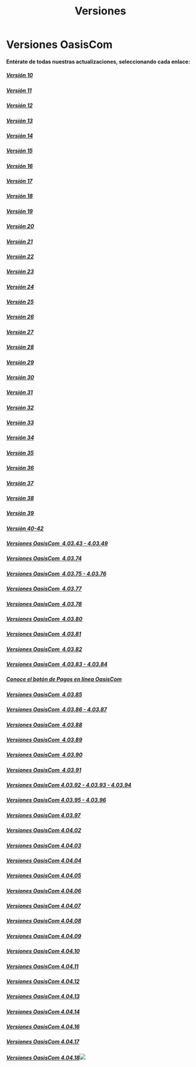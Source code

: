 ﻿---
layout: default
title: Versiones
permalink: /Desarrollo/Versiones/
editable: si
---

# Versiones OasisCom
#### Entérate de todas nuestras actualizaciones, seleccionando cada enlace:

##### [Versión 10](http://us12.campaign-archive2.com/?u=0fa6cc7f95527a2cb26f4165f&id=57e137d4f9) 
##### [Versión 11](http://oasis.us12.list-manage2.com/track/click?u=0fa6cc7f95527a2cb26f4165f&id=a81fcdcbaa&e=931abdac80)
##### [Versión 12](http://mailchi.mp/62e6cb39366a/bsb9ugmdsp-1038205)
##### [Versión 13](http://mailchi.mp/2f4243315aaa/versin-04_03_13-oasiscom-prueba01-1206969)
##### [Versión 14](http://mailchi.mp/cc1e4473d3c2/nueva-versin-oasiscom-40314-enterate-de-nuestra-actualizacin)
##### [Versión 15](http://oasis.us12.list-manage1.com/track/click?u=0fa6cc7f95527a2cb26f4165f&id=19889cb66a&e=931abdac80)
##### [Versión 16](http://mailchi.mp/oasis/nueva-versin-oasiscom-40314-enterate-de-nuestra-actualizacin-1265725)
##### [Versión 17](http://mailchi.mp/oasis/versin-oasiscom-40317-prueba03-todos-los-links-1284945)
##### [Versión 18](http://mailchi.mp/oasis/versin-oasiscom-40317-prueba03-todos-los-links-1303041)
##### [Versión 19](http://mailchi.mp/65c69eefe74f/versin-oasiscom-40317-prueba03-todos-los-links-1318077)
##### [Versión 20](http://mailchi.mp/65c69eefe74f/versin-oasiscom-40317-prueba03-todos-los-links-1318077)
##### [Versión 21](http://mailchi.mp/c76eef6e1369/versin-oasiscom-40317-prueba03-todos-los-links-1318081)
##### [Versión 22](http://mailchi.mp/5a1bfb9c57e8/version-oasiscom-22)
##### [Versión 23](http://mailchi.mp/7cf713553396/version-oasiscom-1318141)
##### [Versión 24](http://mailchi.mp/9faeedc3e99e/version-oasiscom-1318173)
##### [Versión 25](http://mailchi.mp/06c5ff4d0619/version-oasiscom-1318221)
##### [Versión 26](http://mailchi.mp/0c78f995a023/version-oasiscom-1318229)
##### [Versión 27](http://mailchi.mp/2317edd9a82b/version-oasiscom-1318241)
##### [Versión 28](http://mailchi.mp/8846d360550a/version-oasiscom-1318341)
##### [Versión 29](http://mailchi.mp/8d2a91bc617c/version-oasiscom-1318329)
##### [Versión 30](http://mailchi.mp/74242c685ce9/version-oasiscom-1318377)
##### [Versión 31](https://mailchi.mp/d6cbb72596bd/version-oasiscom-1318389)
##### [Versión 32](https://mailchi.mp/9e895bbbe095/version-oasiscom-1318461)
##### [Versión 33](https://mailchi.mp/acf4b767a029/version-oasiscom-1586533)
##### [Versión 34](https://mailchi.mp/b9b2148c2e12/version-oasiscom-1587129)
##### [Versión 35](https://mailchi.mp/d505df8fbfec/version-oasiscom-1609225)
##### [Versión 36](https://mailchi.mp/b61c6ef067da/version-oasiscom-1626089)
##### [Versión 37](https://mailchi.mp/a1b5f24ac963/version-oasiscom-1669573)
##### [Versión 38](https://mailchi.mp/c8d42e6f2780/version-oasiscom-1675781)
##### [Versión 39](https://mailchi.mp/ca6384fc7db9/version-oasiscom-1691481)
##### [Versión 40-42](https://mailchi.mp/97bb23e7a41b/version-oasiscom-1709773)
##### [Versiones OasisCom  4.03.43 - 4.03.49](https://mailchi.mp/f41a0ac2c7e8/version-oasiscom-1765001) 
##### [Versiones OasisCom  4.03.74](https://mailchi.mp/ddf71371c34d/plan-empower-versin-400374-oasiscom-265351) 
##### [Versiones OasisCom  4.03.75 - 4.03.76](https://mailchi.mp/8453eb5a138a/plan-empower-versin-400375-400376-oasiscom?e=7ad3ec53b5)
##### [Versiones OasisCom  4.03.77](https://mailchi.mp/d27b0150f9e9/plan-empower-versin-400377-oasiscom-278867)
##### [Versiones OasisCom  4.03.78](https://mailchi.mp/18e86aab3632/plan-empower-versin-400378-oasiscom) 
##### [Versiones OasisCom  4.03.80](https://mailchi.mp/6f0ab400b3c1/plan-empower-versin-400378-oasiscom-307575)
##### [Versiones OasisCom  4.03.81](https://mailchi.mp/7d383690d844/plan-empower-versin-400378-oasiscom-308775)
##### [Versiones OasisCom  4.03.82](https://mailchi.mp/35ab6214ac6b/plan-empower-versin-400378-oasiscom-321231)
##### [Versiones OasisCom  4.03.83 - 4.03.84](https://mailchi.mp/04e3c97338a3/plan-empower-versin-400378-oasiscom-331671)
##### [Conoce el botón de Pagos en línea OasisCom](https://mailchi.mp/ae6000c26bad/en-oasiscom-pensamos-en-t-botn-de-pagos-en-lnea-338823)
##### [Versiones OasisCom  4.03.85](https://mailchi.mp/1d6da5e4664a/plan-empower-versin-400378-oasiscom-342331)
##### [Versiones OasisCom  4.03.86 - 4.03.87](https://mailchi.mp/37a317cb8675/plan-empower-versin-400378-oasiscom-357167)
##### [Versiones OasisCom  4.03.88](https://mailchi.mp/eb653401b634/plan-empower-versin-400378-oasiscom-359471)
##### [Versiones OasisCom  4.03.89](https://mailchi.mp/9f300201f91d/plan-empower-versin-400378-oasiscom-367123)
##### [Versiones OasisCom  4.03.90](https://mailchi.mp/bad9033b3456/plan-empower-versin-400378-oasiscom-377547)
##### [Versiones OasisCom  4.03.91](https://mailchi.mp/7527ab20d90d/plan-empower-versin-400391)
##### [Versiones OasisCom 4.03.92 - 4.03.93 - 4.03.94](https://mailchi.mp/6d08f0d05e22/plan-empower-versin-404771)
##### [Versiones OasisCom 4.03.95 - 4.03.96](https://mailchi.mp/354e432915b5/plan-empower-versin-410747)
##### [Versiones OasisCom 4.03.97](https://mailchi.mp/ff8b7b449af5/plan-empower-versin-416839)
##### [Versiones OasisCom 4.04.02](https://mailchi.mp/e0c7962b171e/plan-empower-versin-40402)
##### [Versiones OasisCom 4.04.03](https://mailchi.mp/c714012d57e1/versin-40403)
##### [Versiones OasisCom 4.04.04](https://mailchi.mp/0e198e1c108d/versin-441595)
##### [Versiones OasisCom 4.04.05](https://mailchi.mp/4e4291b2e8a9/plan-empower-versin-400378-oasiscom-471211)
##### [Versiones OasisCom 4.04.06](https://mailchi.mp/60fac2999f3c/plan-empower-versin-400378-oasiscom-472439)
##### [Versiones OasisCom 4.04.07](https://mailchi.mp/9627da543775/plan-empower-versin-400378-oasiscom-472447)
##### [Versiones OasisCom 4.04.08](https://mailchi.mp/0063ea8ccc2b/plan-empower-versin-400378-oasiscom-472939)
##### [Versiones OasisCom 4.04.09](https://mailchi.mp/8b4ec2f8c7cc/versin-464979)
##### [Versiones OasisCom 4.04.10](https://mailchi.mp/7e33a26dcbea/versin-3079491)
##### [Versiones OasisCom 4.04.11](https://mailchi.mp/69fd34f3627d/versin-3080355)
##### [Versiones OasisCom 4.04.12](https://mailchi.mp/35046d24d2b0/versin-3080367)
##### [Versiones OasisCom 4.04.13](https://mailchi.mp/6e86b7cfbcdd/versin-3080983)
##### [Versiones OasisCom 4.04.14](https://mailchi.mp/b027c74172e4/versin-3946487)
##### [Versiones OasisCom 4.04.16](https://mailchi.mp/c2d3d365c3ec/versin-3947795)
##### [Versiones OasisCom 4.04.17](https://mailchi.mp/8c409b50b66e/versin-3954555)
##### [Versiones OasisCom 4.04.18](https://mailchi.mp/881c0777c5dd/versin-3958135)![](http://docs.oasiscom.com/Mercadeo/fichas/Gift_new100gif.gif)